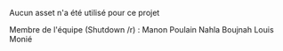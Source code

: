 Aucun asset n'a été utilisé pour ce projet

Membre de l'équipe (Shutdown /r) :
Manon Poulain
Nahla Boujnah
Louis Monié